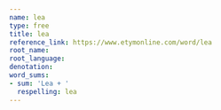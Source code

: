 ```yaml
---
name: lea
type: free
title: lea
reference_link: https://www.etymonline.com/word/lea
root_name: 
root_language: 
denotation: 
word_sums:
- sum: 'Lea + '
  respelling: lea
---
```

